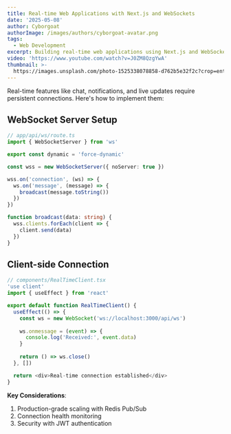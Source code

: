 ```yaml
---
title: Real-time Web Applications with Next.js and WebSockets
date: '2025-05-08'
author: Cyborgoat
authorImage: /images/authors/cyborgoat-avatar.png
tags:
  - Web Development
excerpt: Building real-time web applications using Next.js and WebSocket technology.
video: 'https://www.youtube.com/watch?v=J0ZM8QzgYwA'
thumbnail: >-
  https://images.unsplash.com/photo-1525338078858-d762b5e32f2c?crop=entropy&cs=tinysrgb&fit=max&fm=jpg&ixid=M3wyMDg4MDd8MHwxfHNlYXJjaHwyfHxhaXxlbnwwfHx8fDE3NDY4MDQwNDN8MA&ixlib=rb-4.1.0&q=80&w=1080
---
```


Real-time features like chat, notifications, and live updates require persistent connections. Here's how to implement
them:

## WebSocket Server Setup

```typescript
// app/api/ws/route.ts
import { WebSocketServer } from 'ws'

export const dynamic = 'force-dynamic'

const wss = new WebSocketServer({ noServer: true })

wss.on('connection', (ws) => {
  ws.on('message', (message) => {
    broadcast(message.toString())
  })
})

function broadcast(data: string) {
  wss.clients.forEach(client => {
    client.send(data)
  })
}
```

## Client-side Connection

```typescript
// components/RealTimeClient.tsx
'use client'
import { useEffect } from 'react'

export default function RealTimeClient() {
  useEffect(() => {
    const ws = new WebSocket('ws://localhost:3000/api/ws')
    
    ws.onmessage = (event) => {
      console.log('Received:', event.data)
    }
    
    return () => ws.close()
  }, [])

  return <div>Real-time connection established</div>
}
```

**Key Considerations**:

1. Production-grade scaling with Redis Pub/Sub
2. Connection health monitoring
3. Security with JWT authentication
